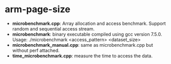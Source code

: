 # arm-page-size
 - **microbenchmark.cpp**: Array allocation and access benchmark. Support random and sequential access stream. 
 - **microbenchmark**: binary executable compiled using gcc version 7.5.0. Usage: ./microbenchmark <access_pattern> <dataset_size>
 - **microbenchmark_manual.cpp**: same as microbenchmark.cpp but without perf attached.
 - **time_microbenchmark.cpp**: measure the time to access the data.
